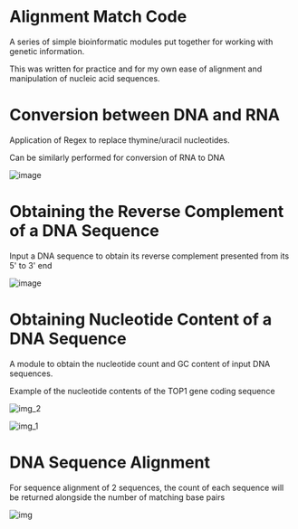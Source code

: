 # Alignment Match Code
A series of simple bioinformatic modules put together for working with genetic information.

This was written for practice and for my own ease of alignment and manipulation of nucleic acid sequences.

# Conversion between DNA and RNA
Application of Regex to replace thymine/uracil nucleotides.

Can be similarly performed for conversion of RNA to DNA

![image](https://user-images.githubusercontent.com/61132301/136768216-273aaf8e-acd7-4833-b9ad-6c8d7ec0a9ad.png)

# Obtaining the Reverse Complement of a DNA Sequence

Input a DNA sequence to obtain its reverse complement presented from its 5' to 3' end

![image](https://user-images.githubusercontent.com/61132301/136768037-0e416fc2-4c03-464c-b58b-00e8d44636ad.png)


# Obtaining Nucleotide Content of a DNA Sequence

A module to obtain the nucleotide count and GC content of input DNA sequences.

Example of the nucleotide contents of the TOP1 gene coding sequence

![img_2](https://user-images.githubusercontent.com/61132301/136767906-25fc8102-877e-43f4-9754-979bd2c5d93a.png)

![img_1](https://user-images.githubusercontent.com/61132301/136767880-24707b78-e0d8-4620-9b91-a1ea7bd3e307.png)


# DNA Sequence Alignment

For sequence alignment of 2 sequences, the count of each sequence will be returned alongside the number of matching base pairs

![img](https://user-images.githubusercontent.com/61132301/136767948-70052196-b6a3-4b4e-9370-dc74f070f97b.png)
